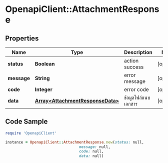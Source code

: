 # OpenapiClient::AttachmentResponse

## Properties

Name | Type | Description | Notes
------------ | ------------- | ------------- | -------------
**status** | **Boolean** | action success | [optional] 
**message** | **String** | error message | [optional] 
**code** | **Integer** | error code | [optional] 
**data** | [**Array&lt;AttachmentResponseData&gt;**](AttachmentResponseData.md) | ข้อมูลไฟล์แนบเอกสาร | [optional] 

## Code Sample

```ruby
require 'OpenapiClient'

instance = OpenapiClient::AttachmentResponse.new(status: null,
                                 message: null,
                                 code: null,
                                 data: null)
```


